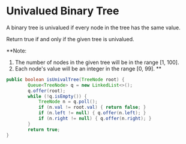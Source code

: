 # Univalued Binary Tree

A binary tree is univalued if every node in the tree has the same value.

Return true if and only if the given tree is univalued.

**Note:
1. The number of nodes in the given tree will be in the range [1, 100].
2. Each node's value will be an integer in the range [0, 99].
**



```java
public boolean isUnivalTree(TreeNode root) {
        Queue<TreeNode> q = new LinkedList<>();
        q.offer(root);
        while (!q.isEmpty()) {
            TreeNode n = q.poll();
            if (n.val != root.val) { return false; }
            if (n.left != null) { q.offer(n.left); }        
            if (n.right != null) { q.offer(n.right); }        
        }
        return true;
}
```
